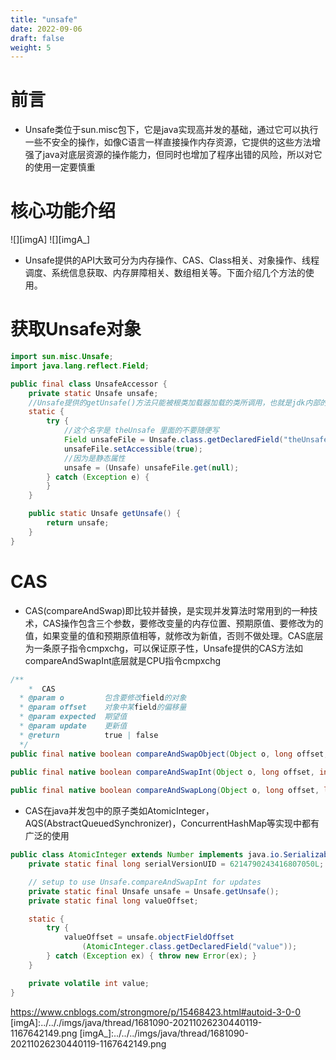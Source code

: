 ```yaml
---
title: "unsafe"
date: 2022-09-06
draft: false
weight: 5
---
```



# 前言

+ Unsafe类位于sun.misc包下，它是java实现高并发的基础，通过它可以执行一些不安全的操作，如像C语言一样直接操作内存资源，它提供的这些方法增强了java对底层资源的操作能力，但同时也增加了程序出错的风险，所以对它的使用一定要慎重

# 核心功能介绍


![][imgA]
![][imgA_]

+ Unsafe提供的API大致可分为内存操作、CAS、Class相关、对象操作、线程调度、系统信息获取、内存屏障相关、数组相关等。下面介绍几个方法的使用。

# 获取Unsafe对象

```java
import sun.misc.Unsafe;
import java.lang.reflect.Field;

public final class UnsafeAccessor {
    private static Unsafe unsafe;
    //Unsafe提供的getUnsafe()方法只能被根类加载器加载的类所调用，也就是jdk内部的类。我们可以通过反射来获取Unsafe对象
    static {
        try {
            //这个名字是 theUnsafe 里面的不要随便写
            Field unsafeFile = Unsafe.class.getDeclaredField("theUnsafe");
            unsafeFile.setAccessible(true);
            //因为是静态属性
            unsafe = (Unsafe) unsafeFile.get(null);
        } catch (Exception e) {
        }
    }

    public static Unsafe getUnsafe() {
        return unsafe;
    }
}
```

# CAS

+ CAS(compareAndSwap)即比较并替换，是实现并发算法时常用到的一种技术，CAS操作包含三个参数，要修改变量的内存位置、预期原值、要修改为的值，如果变量的值和预期原值相等，就修改为新值，否则不做处理。CAS底层为一条原子指令cmpxchg，可以保证原子性，Unsafe提供的CAS方法如compareAndSwapInt底层就是CPU指令cmpxchg


```java
/**
	*  CAS
  * @param o         包含要修改field的对象
  * @param offset    对象中某field的偏移量
  * @param expected  期望值
  * @param update    更新值
  * @return          true | false
  */
public final native boolean compareAndSwapObject(Object o, long offset,  Object expected, Object update);

public final native boolean compareAndSwapInt(Object o, long offset, int expected,int update);
  
public final native boolean compareAndSwapLong(Object o, long offset, long expected, long update);
```

+ CAS在java并发包中的原子类如AtomicInteger，AQS(AbstractQueuedSynchronizer)，ConcurrentHashMap等实现中都有广泛的使用

```java
public class AtomicInteger extends Number implements java.io.Serializable {
    private static final long serialVersionUID = 6214790243416807050L;

    // setup to use Unsafe.compareAndSwapInt for updates
    private static final Unsafe unsafe = Unsafe.getUnsafe();
    private static final long valueOffset;

    static {
        try {
            valueOffset = unsafe.objectFieldOffset
                (AtomicInteger.class.getDeclaredField("value"));
        } catch (Exception ex) { throw new Error(ex); }
    }

    private volatile int value;
}
```
https://www.cnblogs.com/strongmore/p/15468423.html#autoid-3-0-0
[imgA]:../.././imgs/java/thread/1681090-20211026230440119-1167642149.png
[imgA_]:../../../imgs/java/thread/1681090-20211026230440119-1167642149.png
